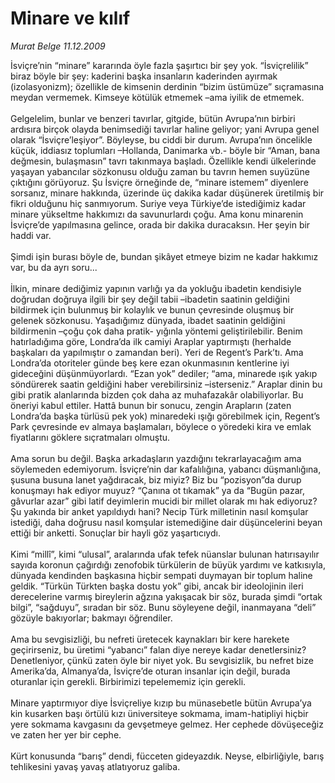 # Minare ve kılıf

*Murat Belge 11.12.2009*

<div class="taraf_structure_2col_1zq">
<div class="margen_n">



 <p>İsviçre’nin “minare” kararında öyle fazla şaşırtıcı bir şey yok. “İsviçrelilik” biraz böyle bir şey: kaderini başka insanların kaderinden ayırmak (izolasyonizm); özellikle de kimsenin derdinin “bizim üstümüze” sıçramasına meydan vermemek. Kimseye kötülük etmemek –ama iyilik de etmemek. <br/><br/>Gelgelelim, bunlar ve benzeri tavırlar, gitgide, bütün Avrupa’nın birbiri ardısıra birçok olayda benimsediği tavırlar haline geliyor; yani Avrupa genel olarak “İsviçre’leşiyor”. Böyleyse, bu ciddi bir durum. Avrupa’nın öncelikle küçük, iddiasız toplumları –Hollanda, Danimarka vb.- böyle bir “Aman, bana değmesin, bulaşmasın” tavrı takınmaya başladı. Özellikle kendi ülkelerinde yaşayan yabancılar sözkonusu olduğu zaman bu tavrın hemen suyüzüne çıktığını görüyoruz. Şu İsviçre örneğinde de, “minare istemem” diyenlere sorsanız, minare hakkında, üzerinde üç dakika kadar düşünerek üretilmiş bir fikri olduğunu hiç sanmıyorum. Suriye veya Türkiye’de istediğimiz kadar minare yükseltme hakkımızı da savunurlardı çoğu. Ama konu minarenin İsviçre’de yapılmasına gelince, orada bir dakika duracaksın. Her şeyin bir haddi var. <br/><br/>Şimdi işin burası böyle de, bundan şikâyet etmeye bizim ne kadar hakkımız var, bu da ayrı soru... <br/><br/>İlkin, minare dediğimiz yapının varlığı ya da yokluğu ibadetin kendisiyle doğrudan doğruya ilgili bir şey değil tabii –ibadetin saatinin geldiğini bildirmek için bulunmuş bir kolaylık ve bunun çevresinde oluşmuş bir gelenek sözkonusu. Yaşadığımız dünyada, ibadet saatinin geldiğini bildirmenin –çoğu çok daha pratik- yığınla yöntemi geliştirilebilir. Benim hatırladığıma göre, Londra’da ilk camiyi Araplar yaptırmıştı (herhalde başkaları da yapılmıştır o zamandan beri). Yeri de Regent’s Park’tı. Ama Londra’da otoriteler günde beş kere ezan okunmasının kentlerine iyi gideceğini düşünmüyorlardı. “Ezan yok” dediler; “ama, minarede ışık yakıp söndürerek saatin geldiğini haber verebilirsiniz –isterseniz.” Araplar dinin bu gibi pratik alanlarında bizden çok daha az muhafazakâr olabiliyorlar. Bu öneriyi kabul ettiler. Hattâ bunun bir sonucu, zengin Arapların (zaten Londra’da başka türlüsü pek yok) minaredeki ışığı görebilmek için, Regent’s Park çevresinde ev almaya başlamaları, böylece o yöredeki kira ve emlak fiyatlarını göklere sıçratmaları olmuştu. <br/><br/>Ama sorun bu değil. Başka arkadaşların yazdığını tekrarlayacağım ama söylemeden edemiyorum. İsviçre’nin dar kafalılığına, yabancı düşmanlığına, şusuna busuna lanet yağdıracak, biz miyiz? Biz bu “pozisyon”da durup konuşmayı hak ediyor muyuz? “Çanına ot tıkamak” ya da “Bugün pazar, gâvurlar azar” gibi latif deyimlerin mucidi bir millet olarak mı hak ediyoruz? Şu yakında bir anket yapıldıydı hani? Necip Türk milletinin nasıl komşular istediği, daha doğrusu nasıl komşular istemediğine dair düşüncelerini beyan ettiği bir anketti. Sonuçlar bir hayli göz yaşartıcıydı. <br/><br/>Kimi “millî”, kimi “ulusal”, aralarında ufak tefek nüanslar bulunan hatırısayılır sayıda koronun çağırdığı zenofobik türkülerin de büyük yardımı ve katkısıyla, dünyada kendinden başkasına hiçbir sempati duymayan bir toplum haline geldik. “Türkün Türkten başka dostu yok” gibi, ancak bir ideolojinin ileri derecelerine varmış bireylerin ağzına yakışacak bir söz, burada şimdi “ortak bilgi”, “sağduyu”, sıradan bir söz. Bunu söyleyene değil, inanmayana “deli” gözüyle bakıyorlar; bakmayı öğrendiler. <br/><br/>Ama bu sevgisizliği, bu nefreti üretecek kaynakları bir kere harekete geçirirseniz, bu üretimi “yabancı” falan diye nereye kadar denetlersiniz? Denetleniyor, çünkü zaten öyle bir niyet yok. Bu sevgisizlik, bu nefret bize Amerika’da, Almanya’da, İsviçre’de oturan insanlar için değil, burada oturanlar için gerekli. Birbirimizi tepelememiz için gerekli. <br/><br/>Minare yaptırmıyor diye İsviçreliye kızıp bu münasebetle bütün Avrupa’ya kin kusarken başı örtülü kızı üniversiteye sokmama, imam-hatipliyi hiçbir yere sokmama kavgasını da gevşetmeye gelmez. Her cephede dövüşeceğiz ve zaten her yer bir cephe. <br/><br/>Kürt konusunda “barış” dendi, fücceten gideyazdık. Neyse, elbirliğiyle, barış tehlikesini yavaş yavaş atlatıyoruz galiba.</p>
<br/>
<br/>
<br/>



<br/>


<div id="taraf_not">
</div>

</div>


</div>
